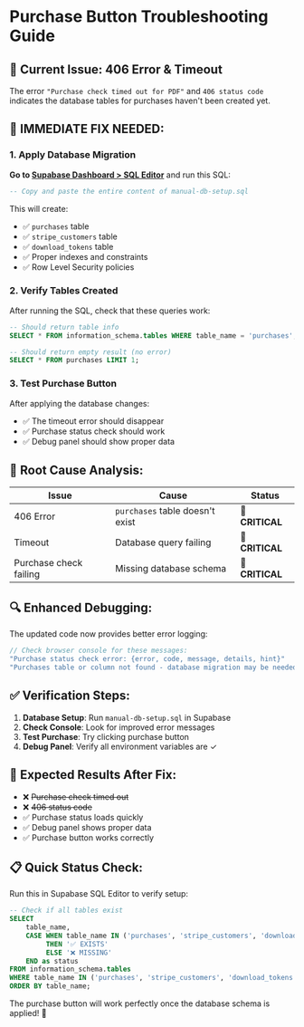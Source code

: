 # Purchase Button Troubleshooting Guide

## 🐛 Current Issue: 406 Error & Timeout

The error `"Purchase check timed out for PDF"` and `406 status code` indicates the database tables for purchases haven't been created yet.

## 🔧 **IMMEDIATE FIX NEEDED:**

### 1. Apply Database Migration

**Go to [Supabase Dashboard > SQL Editor](https://supabase.com/dashboard/project/aumijfxmeclxweojrefa/sql)** and run this SQL:

```sql
-- Copy and paste the entire content of manual-db-setup.sql
```

This will create:
- ✅ `purchases` table
- ✅ `stripe_customers` table  
- ✅ `download_tokens` table
- ✅ Proper indexes and constraints
- ✅ Row Level Security policies

### 2. Verify Tables Created

After running the SQL, check that these queries work:

```sql
-- Should return table info
SELECT * FROM information_schema.tables WHERE table_name = 'purchases';

-- Should return empty result (no error)
SELECT * FROM purchases LIMIT 1;
```

### 3. Test Purchase Button

After applying the database changes:
- ✅ The timeout error should disappear
- ✅ Purchase status check should work
- ✅ Debug panel should show proper data

## 🚨 **Root Cause Analysis:**

| Issue | Cause | Status |
|-------|-------|---------|
| 406 Error | `purchases` table doesn't exist | 🔴 **CRITICAL** |
| Timeout | Database query failing | 🔴 **CRITICAL** |  
| Purchase check failing | Missing database schema | 🔴 **CRITICAL** |

## 🔍 **Enhanced Debugging:**

The updated code now provides better error logging:

```javascript
// Check browser console for these messages:
"Purchase status check error: {error, code, message, details, hint}"
"Purchases table or column not found - database migration may be needed"
```

## ✅ **Verification Steps:**

1. **Database Setup**: Run `manual-db-setup.sql` in Supabase
2. **Check Console**: Look for improved error messages
3. **Test Purchase**: Try clicking purchase button
4. **Debug Panel**: Verify all environment variables are ✓

## 🎯 **Expected Results After Fix:**

- ❌ ~~Purchase check timed out~~
- ❌ ~~406 status code~~
- ✅ Purchase status loads quickly
- ✅ Debug panel shows proper data
- ✅ Purchase button works correctly

## 📋 **Quick Status Check:**

Run this in Supabase SQL Editor to verify setup:

```sql
-- Check if all tables exist
SELECT 
    table_name,
    CASE WHEN table_name IN ('purchases', 'stripe_customers', 'download_tokens') 
         THEN '✅ EXISTS' 
         ELSE '❌ MISSING' 
    END as status
FROM information_schema.tables 
WHERE table_name IN ('purchases', 'stripe_customers', 'download_tokens')
ORDER BY table_name;
```

The purchase button will work perfectly once the database schema is applied! 🚀